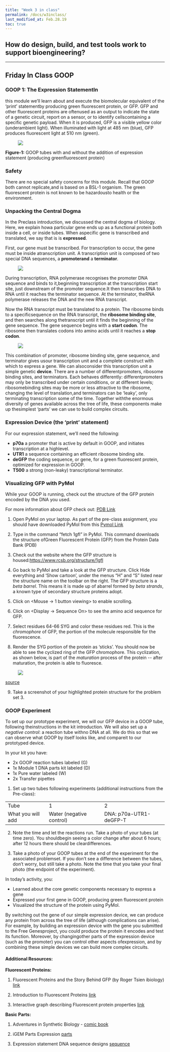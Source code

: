```yaml
---
title: "Week 3 in class"
permalink: /docs/w3inclass/
last_modified_at: Feb.28.19
toc: true
---
```

## How do design, build, and test tools work to support bioengineering?
___________________________________________________

## Friday In Class GOOP
### GOOP 1: The Expression StatementIn 

this module we’ll learn about and execute the biomolecular equivalent of the ‘print’ statementby producing green fluorescent protein, or GFP. GFP and other fluorescent proteins are oftenused as an output to indicate the state of a genetic circuit, report on a sensor, or to identify cellscontaining a specific genetic payload. When it is produced, GFP is a visible yellow color (underambient light). When illuminated with light at 485 nm (blue), GFP produces fluorescent light at 510 nm (green).


<figure>
<a href="/assets/images/w2ic_GOOP_fig1.png"><img src="/assets/images/w2ic_GOOP_fig1.png"></a>
</figure>


**Figure-1:** GOOP tubes with and without the addition of expression statement (producing greenfluorescent protein) 

### Safety
There are no special safety concerns for this module. Recall that GOOP both cannot replicate,and is based on a BSL-1 organism. The green fluorescent protein is not known to be hazardousto health or the environment.

### Unpacking the Central Dogma

In the Preclass introduction, we discussed the central dogma of biology. Here, we explain howa particular gene ends up as a functional protein both inside a cell, or inside tubes. When aspecific gene is transcribed and translated, we say that is is **expressed**.

First, our gene must be transcribed. For transcription to occur, the gene must be inside atranscription unit. A transcription unit is composed of two special DNA sequences, a **promoterand** a **terminator**.

<figure>
<a href="/assets/images/w2ic_fig2.png"><img src="/assets/images/w2ic_fig2.png"></a>
</figure>

During transcription, RNA polymerase recognises the promoter DNA sequence and binds to it,beginning transcription at the transcription start site, just downstream of the promoter sequence.It then transcribes DNA to RNA until it reaches the terminator sequence. At the terminator, theRNA polymerase releases the DNA and the new RNA transcript.

Now the RNA transcript must be translated to a protein. The ribosome binds to a specificsequence on the RNA transcript, the **ribosome binding site**, and then searches along thetranscript until it finds the beginning of the gene sequence. The gene sequence begins with a **start codon**. The ribosome then translates codons into amino acids until it reaches a **stop codon**.

<figure>
<a href="/assets/images/w2ic_fig3.png"><img src="/assets/images/w2ic_fig3.png"></a>
</figure>

This combination of promoter, ribosome binding site, gene sequence, and terminator gives usour transcription unit and a complete construct with which to express a gene. We can alsoconsider this transcription unit a simple genetic **device**. There are a number of differentpromoters, ribosome binding sites, and terminators. Each behaves differently: differentpromoters may only be transcribed under certain conditions, or at different levels; ribosomebinding sites may be more or less attractive to the ribosome, changing the level of translation,and terminators can be ‘leaky’, only terminating transcription some of the time. Together withthe enormous diversity of genes available across the tree of life, these components make up thesimplest ‘parts’ we can use to build complex circuits.

### Expression Device (the ‘print’ statement)

For our expression statement, we’ll need the following:
- **p70a** a promoter that is active by default in GOOP, and initiates transcription at a highlevel.
- **UTR1** a sequence containing an efficient ribosome binding site.
- **deGFP** the coding sequence, or gene, for a green fluorescent protein, optimized for expression in GOOP.
- **T500** a strong (non-leaky) transcriptional terminator.

### Visualizing GFP with PyMol

While your GOOP is running, check out the structure of the GFP protein encoded by the DNA you used. 

For more information about GFP check out: [PDB Link](http://pdb101.rcsb.org/motm/42)

 1. Open PyMol on your laptop. As part of the pre-class assignment, you should have downloaded PyMol from this [Pymol Link]( https://pymol.org/2/)
 
 2. Type in the command “fetch 1gfl” in PyMol. This command downloads the structure ofGreen Fluorescent Protein (GFP) from the Protein Data Bank (PDB)
 
3. Check out the website where the GFP structure is housed:https://www.rcsb.org/structure/1gfl
 
4. Go back to PyMol and take a look at the GFP structure.  Click Hide everything and ‘Show cartoon’, under the menus “H” and “S”  listed near the structure name on the toolbar on the right. The GFP structure is a *beta barrel*. This means it is made up of abarrel formed by *beta strands*, a known type of secondary structure proteins adopt.

5. Click on   <Mouse → 1 button viewing> to enable scrolling.

6. Click on   <Display → Sequence On> to see the amino acid sequence for GFP.

7. Select residues 64-66 SYG and color these residues red. This is the *chromophore* of GFP, the portion of the molecule responsible for the fluorescence.

8. Render the SYG portion of the protein as ‘sticks’. You should now be able to see the cyclized ring of the GFP chromophore. This cyclization, as shown below, is part of the *maturation* process of the protein -- after maturation, the protein is able to fluoresce.

<figure>
<a href="/assets/images/w2ic_gfp_cyclization.png"><img src="/assets/images/w2ic_gfp_cyclization.png"></a>
</figure>

[source](http://www.cryst.bbk.ac.uk/PPS2/projects/jonda/chromoph.htm)


9. Take a screenshot of your highlighted protein structure for the problem set 3.


### GOOP Experiment

To set up our prototype experiment, we will our GFP device in a GOOP tube, following theinstructions in the kit introduction. We will also set up a *negative control*: a reaction tube withno DNA at all. We do this so that we can observe what GOOP by itself looks like, and compareit to our prototyped device.

In your kit you have:

- 2x GOOP reaction tubes labeled (G)
- 1x Module 1 DNA parts kit  labeled (D)
- 1x Pure water  labeled (W)
- 2x Transfer pipettes

1. Set up two tubes following experiments (additional instructions from the Pre-class):

<table>
  <tr>
    <td>Tube</td>
    <td>1</td>
    <td>2</td>
  </tr>
  <tr>
    <td>What you will add</td>
    <td>Water (negative control) </td>
    <td>DNA: p70a-UTR1-deGFP-T</td>
  </tr>
</table>

2. Note the time and let the reactions run. Take a photo of your tubes (at time zero). You shouldbegin seeing a color change after about 6 hours; after 12 hours there should be cleardifferences.

3. Take a photo of your GOOP tubes at the end of the experiment for the associated problemset. If you don’t see a difference between the tubes, don’t worry, but still take a photo. Note the time that you take your final photo (the endpoint of the experiment).


In today’s activity, you:
- Learned about the core genetic components necessary to express a gene
- Expressed your first gene in GOOP, producing green fluorescent protein
- Visualized the structure of the protein using PyMol.

By switching out the gene of our simple expression device, we can produce any protein from across the tree of life (although complications can arise). For example, by building an expression device with the gene you submitted to the Free Genesproject, you could produce the protein it encodes and test its function. Moreover, by changingother parts of the expression device (such as the promoter) you can control other aspects ofexpression, and by combining these simple devices we can build more complex circuits.

#### Additional Resources:

**Fluorescent Proteins:**
1. Fluorescent Proteins and the Story Behind GFP (by Roger Tsien ibiology) [link](https://www.ibiology.org/talks/fluorescent-proteins/)

2. Introduction to Fluorescent Proteins [link](https://www.microscopyu.com/techniques/fluorescence/introduction-to-fluorescent-proteins)

3. Interactive graph describing Fluorescent protein properties [link](http://www.fpvis.org/FP.html)

**Basic Parts:**

1. Adventures in Synthetic Biology - [comic book](http://web.mit.edu/endy/www/scraps/comic/AiSB.vol1.pdf)

2. iGEM Parts Expression [parts](http://parts.igem.org/Main_Page)

3. Expression statement DNA sequence designs [sequence](https://benchling.com/acjs/f_/MGZTmIMA-module-1/?sort=name&section=inventory&filter=archivePurposes%3ANOT_ARCHIVED)
